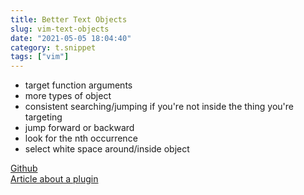 ```yaml
---
title: Better Text Objects
slug: vim-text-objects
date: "2021-05-05 18:04:40"
category: t.snippet
tags: ["vim"]
---
```


- target function arguments
- more types of object
- consistent searching/jumping if you're not inside the thing you're targeting
- jump forward or backward
- look for the nth occurrence
- select white space around/inside object

[Github](https://github.com/wellle/targets.vim)  
[Article about a plugin](https://www.barbarianmeetscoding.com/blog/exploring-vim-plugins-improve-and-extend-your-text-objects-with-targets-vim)
